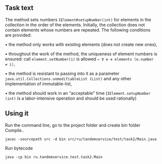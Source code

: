 ﻿## Task text
The method sets numbers <code>IElement#setupNumber(int)</code> for elements in the collection in the order of the elements. Initially, the collection does not contain elements whose numbers are repeated. The following conditions are provided:

• the method only works with existing elements (does not create new ones),

• throughout the work of the method, the uniqueness of element numbers is ensured: call <code>element.setNumber(i)</code> is allowed <code>⇔ ∀ e ∊ elements (e.number ≠ i)</code>,

• the method is resistant to passing into it as a parameter <code>java.util.Collections.unmodifiableList (List)</code> and any other implementation of immutable-list,

• the method should work in an “acceptable” time (<code>IElement.setupNumber (int)</code> is a labor-intensive operation and should be used rationally)

## Using it
Run the command line, go to the project folder and create bin folder
Compile..

    javac -sourcepath src -d bin src/ru/tandemservice/test/task2/Main.java

Run bytecode

    java -cp bin ru.tandemservice.test.task2.Main
        